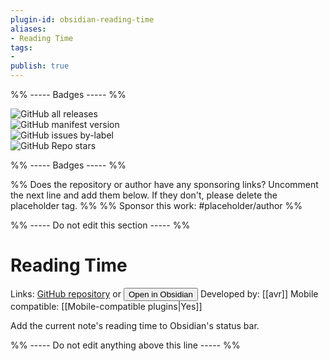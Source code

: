 ```yaml
---
plugin-id: obsidian-reading-time
aliases:
- Reading Time
tags: 
- 
publish: true
---
```


%% ----- Badges ----- %%

![GitHub all releases](https://img.shields.io/github/downloads/avr/obsidian-reading-time/total?color=573E7A&logo=github&style=for-the-badge)   
![GitHub manifest version](https://img.shields.io/github/manifest-json/v/avr/obsidian-reading-time?color=573E7A&logo=github&style=for-the-badge)   
![GitHub issues by-label](https://img.shields.io/github/issues/avr/obsidian-reading-time/help%20wanted?color=573E7A&logo=github&style=for-the-badge)   
![GitHub Repo stars](https://img.shields.io/github/stars/avr/obsidian-reading-time?color=573E7A&logo=github&style=for-the-badge)

%% ----- Badges ----- %%

%% Does the repository or author have any sponsoring links? Uncomment the next line and add them below. If they don't, please delete the placeholder tag. %%
%% Sponsor this work: #placeholder/author %%

%% ----- Do not edit this section ----- %%

# Reading Time

Links: [GitHub repository](https://github.com/avr/obsidian-reading-time) or [<button id=HH>Open in Obsidian</button>](obsidian://goto-plugin?id=obsidian-reading-time)
Developed by: [[avr]]
Mobile compatible: [[Mobile-compatible plugins|Yes]]

Add the current note's reading time to Obsidian's status bar.

%% ----- Do not edit anything above this line ----- %% 
